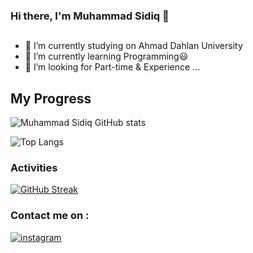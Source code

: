 ### Hi there, I'm Muhammad Sidiq 👋
##

- 🔭 I’m currently studying on Ahmad Dahlan University
- 🌱 I’m currently learning Programming😃
- 🤔 I’m looking for Part-time & Experience ...

## My Progress
![Muhammad Sidiq GitHub stats](https://github-readme-stats.vercel.app/api?username=msidiqh991&show_icons=true&theme=shades-of-purple)

![Top Langs](https://github-readme-stats.vercel.app/api/top-langs/?username=msidiqh991&layout=compact&theme=shades-of-purple&hide=jupyter%20notebook)

### Activities
[![GitHub Streak](https://github-readme-streak-stats.herokuapp.com?user=msidiqh991&theme=dracula&hide_border=true&border_radius=3&date_format=j%20M%5B%20Y%5D)](https://git.io/streak-stats)

### Contact me on :
[![instagram](https://img.shields.io/badge/Instagram-E4405F?style=flat-square&logo=instagram&logoColor=white)](https://www.instagram.com/msidiqh_991/)
